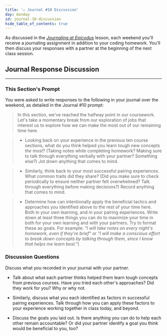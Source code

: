 ```yaml
---
title: '✏️ Journal #10 Discussion'
day: monday
id: journal-10-discussion
hide_table_of_contents: true
---
```


As discussed in the _[Journaling at Epicodus](/introduction-to-programming/git-html-and-css/homework-journaling-at-epicodus)_ lesson, each weekend you'll receive a journaling assignment in addition to your coding homework. You'll then discuss your responses with a partner at the beginning of the next class session.

## Journal Response Discussion
---

### This Section's Prompt

You were asked to write responses to the following in your journal over the weekend, as detailed in the Journal #10 prompt:

> In this section, we've reached the halfway point in our coursework. Let's take a momentary break from our exploration of jobs that interest us to explore how we can make the most out of our remaining time here.

> * Looking back on your experience in the previous ten course sections, what do you think helped you learn tough new concepts _the most_? (Taking notes while completing homework? Making sure to talk through everything verbally with your partner? Something else?) Jot down anything that comes to mind.

> * Similarly, think back to your most successful pairing experiences. What common traits did they share? (Did you make sure to check periodically to ensure neither partner felt overwhelmed? Talk through everything before making decisions?) Record anything that comes to mind.

> * Determine how can intentionally apply the beneficial tactics and approaches you identified above to the rest of your time here. Both in your own learning, and in your pairing experiences. Write down at least three things you can do to maximize your time in both for your own learning and with your partners. Try to format these as goals. For example: _"I will take notes on every night's homework, even if they're brief"_ or _"I will make a conscious effort to break down concepts by talking through them, since I know that helps me learn best."_)

### Discussion Questions

Discuss what you recorded in your journal with your partner.

* Talk about what each partner thinks helped them learn tough concepts from previous courses. Have you tried each other's approaches? Did they work for you? Why or why not.

* Similarly, discuss what you each identified as factors in successful pairing experiences. Talk through how you can apply these factors to your experience working together in class today, and beyond.

* Discuss the goals you laid out. Is there anything you can do to help each other remain accountable? Or did your partner identify a goal you think would be beneficial to you, too?
